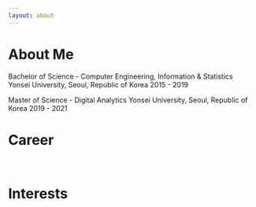 ```yaml
---
layout: about 
---
```


# About Me

Bachelor of Science - Computer Engineering, Information & Statistics
Yonsei University, Seoul, Republic of Korea
2015 - 2019
<br/>

Master of Science - Digital Analytics
Yonsei University, Seoul, Republic of Korea
2019 - 2021
<br/>

# Career

<br/>

# Interests
